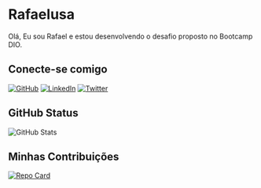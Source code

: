 # Rafaelusa

Olá, Eu sou Rafael e estou desenvolvendo o desafio proposto no Bootcamp DIO.

## Conecte-se comigo

[![GitHub](https://img.shields.io/badge/Github-000?style=for-the-badge&logo=github&logoColor=0E76A8)](https://github.com/Rafaelusa)
[![LinkedIn](https://img.shields.io/badge/LinkedIn-000?style=for-the-badge&logo=linkedin&logoColor=0E76A8)](https://www.linkedin.com/in/devalbuquerque/)
[![Twitter](https://img.shields.io/badge/Twitter-000?style=for-the-badge&logo=twitter&logoColor=0E76A8)](https://twitter.com/Rafael012)

## GitHub Status

![GitHub Stats](https://github-readme-stats.vercel.app/api?username=Rafaelusa&theme=transparent&bg_color=000&border_color=30A3DC&show_icons=true&icon_color=30A3DC&title_color=E94D5F&text_color=FFF)

## Minhas Contribuições

[![Repo Card](https://github-readme-stats.vercel.app/api/pin/?username=Rafaelusa&repo=dio-lab-open-source&bg_color=000&border_color=30A3DC&show_icons=true&icon_color=30A3DC&title_color=E94D5F&text_color=FFF)](https://github.com/Rafaelusa/dio-lab-open-source)
